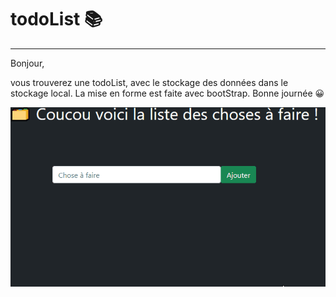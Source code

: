 # todoList 📚
***
Bonjour, 

vous trouverez une todoList, avec le stockage des données dans le stockage local.
La mise en forme est faite avec bootStrap.
Bonne journée 😀


![](Animation.gif)
